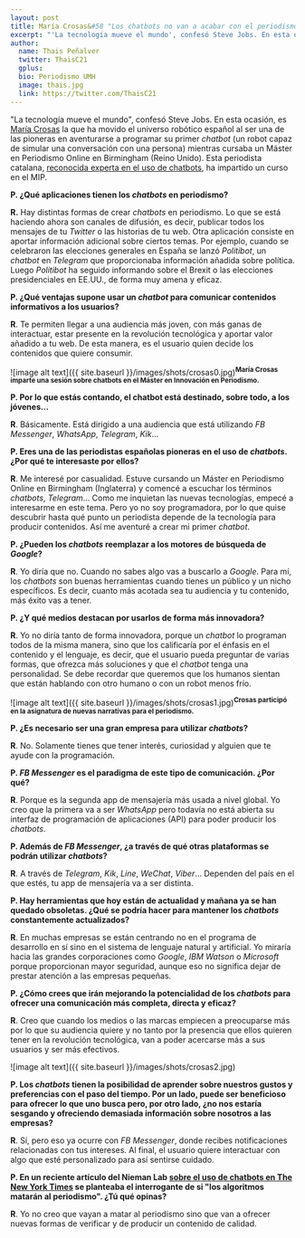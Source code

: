 ```yaml
---
layout: post
title: María Crosas&#58 "Los chatbots no van a acabar con el periodismo"
excerpt: "'La tecnología mueve el mundo', confesó Steve Jobs. En esta ocasión, es María Crosas la que ha movido el universo robótico español al ser una de las pioneras en aventurarse a programar su primer chatbot (un robot capaz de simular una conversación con una persona) mientras cursaba un Máster en Periodismo Online en Birmingham (Reino Unido). Esta periodista catalana, reconocida experta en el uso de chatbots, ha impartido un curso en el MIP."
author:
  name: Thais Peñalver
  twitter: ThaisC21
  gplus:  
  bio: Periodismo UMH
  image: thais.jpg
  link: https://twitter.com/ThaisC21
---
```

"La tecnología mueve el mundo", confesó Steve Jobs. En esta ocasión, es [María Crosas](https://twitter.com/mcrosasb?lang=es) la que ha movido el universo robótico español al ser una de las pioneras en aventurarse a programar su primer *chatbot*  (un robot capaz de simular una conversación con una persona) mientras cursaba un Máster en Periodismo Online en Birmingham (Reino Unido). Esta periodista catalana, [reconocida experta en el uso de chatbots](https://dinfografia.wordpress.com/), ha impartido un curso en el MIP.

**P. ¿Qué aplicaciones tienen los _chatbots_ en periodismo?**

**R.** Hay distintas formas de crear *chatbots* en periodismo. Lo que se está haciendo ahora son canales de difusión, es decir, publicar todos los mensajes de tu *Twitter* o las historias de tu web. Otra aplicación consiste en aportar información adicional sobre ciertos temas. Por ejemplo, cuando se celebraron las elecciones generales en España se lanzó *Politibot*, un *chatbot* en *Telegram* que proporcionaba información añadida sobre política. Luego *Politibot* ha seguido informando sobre el Brexit o las elecciones presidenciales en EE.UU., de forma muy amena y eficaz. 

**P. ¿Qué ventajas supone usar un _chatbot_ para comunicar contenidos informativos a los usuarios?**

**R**. Te permiten llegar a una audiencia más joven, con más ganas de interactuar, estar presente en la revolución tecnológica y aportar valor añadido a tu web. De esta manera, es el usuario quien decide los contenidos que quiere consumir.

![image alt text]({{ site.baseurl }}/images/shots/crosas0.jpg)<sup>**María Crosas imparte una sesión sobre chatbots en el Máster en Innovación en Periodismo.**

**P. Por lo que estás contando, el chatbot está destinado, sobre todo, a los jóvenes…**

**R**. Básicamente. Está dirigido a una audiencia que está utilizando *FB Messenger*, *WhatsApp*, *Telegram*, *Kik*…

**P. Eres una de las periodistas españolas pioneras en el uso de _chatbots_. ¿Por qué te interesaste por ellos?**

**R**. Me interesé por casualidad. Estuve cursando un Máster en Periodismo Online en Birmingham (Inglaterra) y comencé a escuchar los términos *chatbots*, *Telegram*… Como me inquietan las nuevas tecnologías, empecé a interesarme en este tema. Pero yo no soy programadora, por lo que quise descubrir hasta qué punto un periodista depende de la tecnología para producir contenidos. Así me aventuré a crear mi primer *chatbot*.

**P. ¿Pueden los _chatbots_ reemplazar a los motores de búsqueda de _Google_?**

**R**. Yo diría que no. Cuando no sabes algo vas a buscarlo a *Google*. Para mí, los *chatbots* son buenas herramientas cuando tienes un público y un nicho específicos. Es decir, cuanto más acotada sea tu audiencia y tu contenido, más éxito vas a tener.

**P. ¿Y qué medios destacan por usarlos de forma más innovadora?**

**R**. Yo no diría tanto de forma innovadora, porque un *chatbot* lo programan todos de la misma manera, sino que los calificaría por el énfasis en el contenido y el lenguaje, es decir, que el usuario pueda preguntar de varias formas, que ofrezca más soluciones y  que el *chatbot* tenga una personalidad. Se debe recordar que queremos que los humanos sientan que están hablando con otro humano o con un robot menos frío.

![image alt text]({{ site.baseurl }}/images/shots/crosas1.jpg)<sup>**Crosas participó en la asignatura de nuevas narrativas para el periodismo.**

**P. ¿Es necesario ser una gran empresa para utilizar _chatbots_?**

**R**. No. Solamente tienes que tener interés, curiosidad y alguien que te ayude con la programación.

**P. _FB Messenger_ es el paradigma de este tipo de comunicación. ¿Por qué?**

**R**. Porque es la segunda app de mensajería más usada a nivel global. Yo creo que la primera va a ser *WhatsApp* pero todavía no está abierta su interfaz de programación de aplicaciones (API) para poder producir los *chatbots*.

**P. Además de _FB Messenger_, ¿a través de qué otras plataformas se podrán utilizar _chatbots_?**

**R**. A través de *Telegram*, *Kik*, *Line*, *WeChat*, *Viber*… Dependen del país en el que estés, tu app de mensajería va a ser distinta.

**P. Hay herramientas que hoy están de actualidad y mañana ya se han quedado obsoletas. ¿Qué se podría hacer para mantener los _chatbots_ constantemente actualizados?**

**R**. En muchas empresas se están centrando no en el programa de desarrollo en sí sino en el sistema de lenguaje natural y artificial. Yo miraría hacia las grandes corporaciones como *Google*, *IBM Watson* o *Microsoft* porque proporcionan mayor seguridad, aunque eso no significa dejar de prestar atención a las empresas pequeñas.

**P. ¿Cómo crees que irán mejorando la potencialidad de los _chatbots_ para ofrecer una comunicación más completa, directa y eficaz?**

**R**. Creo que cuando los medios o las marcas empiecen a preocuparse más por lo que su audiencia quiere y no tanto por la presencia que ellos quieren tener en la revolución tecnológica, van a poder acercarse más a sus usuarios y ser más efectivos.

![image alt text]({{ site.baseurl }}/images/shots/crosas2.jpg)

**P. Los _chatbots_ tienen la posibilidad de aprender sobre nuestros gustos y preferencias con el paso del tiempo. Por un lado, puede ser beneficioso para ofrecer lo que uno busca pero, por otro lado, ¿no nos estaría sesgando y ofreciendo demasiada información sobre nosotros a las empresas?**

**R**. Sí, pero eso ya ocurre con *FB Messenger*, donde recibes notificaciones relacionadas con tus intereses. Al final, el usuario quiere interactuar con algo que esté personalizado para así sentirse cuidado.

**P. En un reciente artículo del Nieman Lab [sobre el uso de chatbots en The New York Times](http://www.niemanlab.org/2017/04/this-is-how-the-new-york-times-is-using-bots-to-create-more-one-to-one-experiences-with-readers/) se planteaba el interrogante de si "los algoritmos matarán al periodismo". ¿Tú qué opinas?**

**R**. Yo no creo que vayan a matar al periodismo sino que van a ofrecer nuevas formas de verificar y de producir un contenido de calidad.